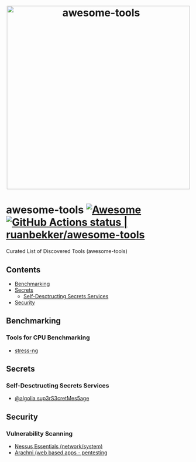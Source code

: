 <h1 align="center">
    <br>
    <img width="500" src="https://www.vectorlogo.zone/logos/awesomelogos/awesomelogos-tile.svg" alt="awesome-tools">
    <br>
</h1>

# awesome-tools [![Awesome](https://cdn.rawgit.com/sindresorhus/awesome/d7305f38d29fed78fa85652e3a63e154dd8e8829/media/badge.svg)](https://github.com/ruanbekker/awesome-tools) [<!--lint ignore no-dead-urls-->![GitHub Actions status | ruanbekker/awesome-tools](https://github.com/ruanbekker/awesome-tools/workflows/Lint%20Awesome%20List/badge.svg)](https://github.com/ruanbekker/awesome-tools/actions?workflow=Lint+Awesome+List)

Curated List of Discovered Tools (awesome-tools)
 
## Contents

- [Benchmarking](#benchmarking)
- [Secrets](#secrets)
  - [Self-Desctructing Secrets Services](#self-desctructing-secrets-services)
- [Security](#security)


## Benchmarking

### Tools for CPU Benchmarking

- [stress-ng](https://wiki.ubuntu.com/Kernel/Reference/stress-ng)

## Secrets

### Self-Desctructing Secrets Services

- [@algolia sup3rS3cretMes5age](https://github.com/algolia/sup3rS3cretMes5age)

## Security

### Vulnerability Scanning

- [Nessus Essentials (network/system)](https://www.tenable.com/products/nessus/nessus-essentials)
- [Arachni (web based apps - pentesting](https://www.arachni-scanner.com/)
